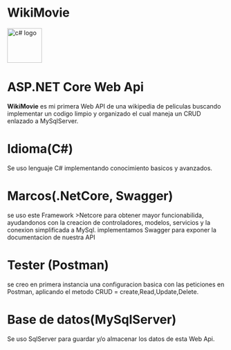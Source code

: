 # WikiMovie
 <img src="https://user-images.githubusercontent.com/109057897/180828183-a0f1cd76-a690-4f14-9247-bd78df1b73e0.png" alt="c# logo" width="80">
 
 # ASP.NET Core Web Api
 **WikiMovie** es mi primera Web API de una wikipedia de peliculas buscando implementar un codigo limpio y organizado el cual maneja un CRUD enlazado a MySqlServer.
 
 # Idioma(C#)
 Se uso lenguaje C# implementando conocimiento basicos y avanzados.
 
 # Marcos(.NetCore, Swagger)
 se uso este Framework >Netcore para obtener mayor funcionabilida, ayudandonos con la creacion de controladores, modelos, servicios y la conexion simplificada a MySql.
 implementamos Swagger para exponer la documentacion de nuestra API
 
 # Tester (Postman)
 se creo en primera instancia una configuracion basica con las peticiones en Postman, aplicando el metodo CRUD = create,Read,Update,Delete.
 
 # Base de datos(MySqlServer)
 Se uso SqlServer para guardar y/o almacenar los datos de esta Web Api.
